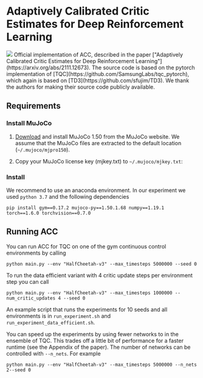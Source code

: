 # Adaptively Calibrated Critic Estimates for Deep Reinforcement Learning
<img src="https://user-images.githubusercontent.com/21196568/143023503-70cdf47a-d039-4c20-9e3c-efa23d3f0383.png">
Official implementation of ACC, described in the paper ["Adaptively Calibrated Critic Estimates for Deep Reinforcement Learning"](https://arxiv.org/abs/2111.12673).
The source code is based on the pytorch implementation of [TQC](https://github.com/SamsungLabs/tqc_pytorch),
which again is based on [TD3](https://github.com/sfujim/TD3). 
We thank the authors for making their source code publicly available.


## Requirements
### Install MuJoCo

1. [Download](https://www.roboti.us/index.html) and install MuJoCo 1.50 from the MuJoCo website.
We assume that the MuJoCo files are extracted to the default location (`~/.mujoco/mjpro150`).

2. Copy your MuJoCo license key (mjkey.txt) to ```~/.mujoco/mjkey.txt```:

### Install 
We recommend to use an anaconda environment.
In our experiment we used ```python 3.7``` and the following dependencies
```
pip install gym==0.17.2 mujoco-py==1.50.1.68 numpy==1.19.1 torch==1.6.0 torchvision==0.7.0

```

## Running ACC
You can run ACC for TQC on one of the gym continuous control environments by calling
```
python main.py --env "HalfCheetah-v3" --max_timesteps 5000000 --seed 0
```
To run the data efficient variant with 4 critic update steps per environment step you can call

```
python main.py --env "HalfCheetah-v3" --max_timesteps 1000000 --num_critic_updates 4 --seed 0
```
An example script that runs the experiments for 10 seeds and all environments is in
```run_experiment.sh``` and ```run_experiment_data_efficient.sh```.

You can speed up the experiments by using fewer networks to in the ensemble of TQC.
This trades off a little bit of performance for a faster runtime (see the Appendix of the paper).
The number of networks can be controlled with ```--n_nets```. For example
```
python main.py --env "HalfCheetah-v3" --max_timesteps 5000000 --n_nets 2--seed 0
```